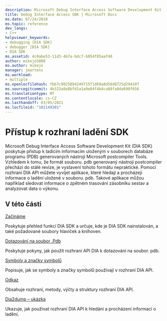 ```yaml
---
description: Microsoft Debug Interface Access Software Development Kit (DIA SDK) poskytuje přístup k ladicím informacím uloženým v souborech databáze programu (PDB) generovaných nástroji Microsoft postcompiler Tools.
title: Debug Interface Access SDK | Microsoft Docs
ms.date: 07/24/2018
ms.topic: reference
dev_langs:
- C++
helpviewer_keywords:
- debugging [DIA SDK]
- debugger [DIA SDK]
- DIA SDK
ms.assetid: 4c0abe53-11d3-4b7a-bdc7-b054f85aaf40
author: mikejo5000
ms.author: mikejo
manager: jmartens
ms.workload:
- multiple
ms.openlocfilehash: fbb7c9025094249715f1d69a8d58d8725d294107
ms.sourcegitcommit: 4b323a8a8bfd1a1a9e84f4b4ca88fa8da690f656
ms.translationtype: MT
ms.contentlocale: cs-CZ
ms.lasthandoff: 03/05/2021
ms.locfileid: "102149301"
---
```

# <a name="debug-interface-access-sdk"></a>Přístup k rozhraní ladění SDK

Microsoft Debug Interface Access Software Development Kit (DIA SDK) poskytuje přístup k ladicím informacím uloženým v souborech databáze programu (PDB) generovaných nástroji Microsoft postcompiler Tools. Vzhledem k tomu, že formát souboru. pdb generovaný nástroji postcompiler přechází do stálé revize, je vystavení tohoto formátu nepraktické. Pomocí rozhraní DIA API můžete vyvíjet aplikace, které hledají a procházejí informace o ladění uložené v souboru. pdb. Takové aplikace můžou například sledovat informace o zpětném trasování zásobníku sestav a analyzovat data o výkonu.

## <a name="in-this-section"></a>V této části

[Začínáme](../../debugger/debug-interface-access/getting-started-debug-interface-access-sdk.md)

Poskytuje přehled funkcí DIA SDK a určuje, kde je DIA SDK nainstalován, a také požadované soubory hlaviček a knihoven.

[Dotazování na soubor .Pdb](../../debugger/debug-interface-access/querying-the-dot-pdb-file.md)

Poskytuje pokyny, jak použít rozhraní API DIA k dotazování na soubor. pdb.

[Symboly a značky symbolů](../../debugger/debug-interface-access/symbols-and-symbol-tags.md)

Popisuje, jak se symboly a značky symbolů používají v rozhraní DIA API.

[Odkaz](../../debugger/debug-interface-access/debug-interface-access-sdk-reference.md)

Obsahuje rozhraní, metody, výčty a struktury rozhraní DIA API.

[Dia2dump – ukázka](../../debugger/debug-interface-access/dia2dump-sample.md)

Ukazuje, jak používat rozhraní DIA API k hledání a procházení informací o ladění.
